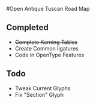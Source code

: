 #Open Antique Tuscan Road Map



## Completed
- <s>Complete Kerning Tables</s>
- Create Common ligatures
- Code in OpenType Features


## Todo
- Tweak Current Glyphs
- Fix "Section" Glyph

